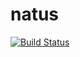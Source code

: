 # natus

[![Build Status](https://travis-ci.org/aconstlink/natus.svg?branch=master)](https://travis-ci.org/aconstlink/natus)